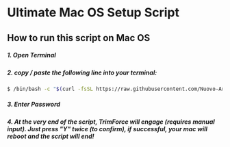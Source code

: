 # Ultimate Mac OS Setup Script

## How to run this script on Mac OS

##### 1. Open Terminal

##### 2. copy / paste the following line into your terminal:

```sh
$ /bin/bash -c "$(curl -fsSL https://raw.githubusercontent.com/Nuovo-Artistic-Studios/MacOS-Setup-Script/main/macos.sh)"
```

##### 3. Enter Password

##### 4. At the very end of the script, TrimForce will engage (requires manual input). Just press "Y" twice (to confirm), if successful, your mac will reboot and the script will end!
